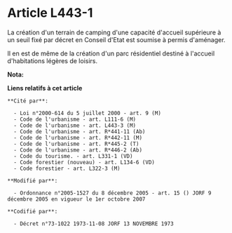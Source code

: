 # Article L443-1

La création d'un terrain de camping d'une capacité d'accueil supérieure à un seuil fixé par décret en Conseil d'Etat est
soumise à permis d'aménager.

Il en est de même de la création d'un parc résidentiel destiné à l'accueil d'habitations légères de loisirs.

**Nota:**



**Liens relatifs à cet article**

	**Cité par**:

	  - Loi n°2000-614 du 5 juillet 2000 - art. 9 (M)
	  - Code de l'urbanisme - art. L111-6 (M)
	  - Code de l'urbanisme - art. L443-3 (M)
	  - Code de l'urbanisme - art. R*441-11 (Ab)
	  - Code de l'urbanisme - art. R*442-11 (M)
	  - Code de l'urbanisme - art. R*445-2 (T)
	  - Code de l'urbanisme - art. R*446-2 (Ab)
	  - Code du tourisme. - art. L331-1 (VD)
	  - Code forestier (nouveau) - art. L134-6 (VD)
	  - Code forestier - art. L322-3 (M)

	**Modifié par**:

	  - Ordonnance n°2005-1527 du 8 décembre 2005 - art. 15 () JORF 9 décembre 2005 en vigueur le 1er octobre 2007

	**Codifié par**:

	  - Décret n°73-1022 1973-11-08 JORF 13 NOVEMBRE 1973
